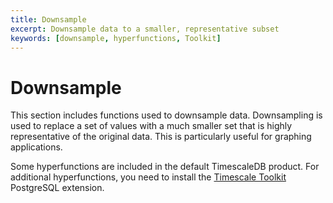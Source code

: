 ```yaml
---
title: Downsample
excerpt: Downsample data to a smaller, representative subset
keywords: [downsample, hyperfunctions, Toolkit]
---
```


# Downsample

This section includes functions used to downsample data. Downsampling
is used to replace a set of values with a much smaller set that is highly
representative of the original data. This is particularly useful for
graphing applications.

Some hyperfunctions are included in the default TimescaleDB product. For
additional hyperfunctions, you need to install the
[Timescale Toolkit][install-toolkit] PostgreSQL extension.

<hyperfunctionTable
    hyperfunctionFamily='downsample'
    includeExperimental
    sortByType
/>

[install-toolkit]: /timescaledb/:currentVersion:/how-to-guides/hyperfunctions/install-toolkit

